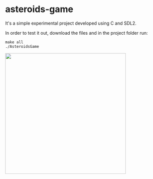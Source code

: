 # asteroids-game

It's a simple experimental project developed using C and SDL2. 

In order to test it out, download the files and in the project folder run:
```
make all
./AsteroidsGame
```
<img src="https://github.com/user-attachments/assets/dc61c730-e912-4d9c-9b2c-0b7625a31164" width="384">
